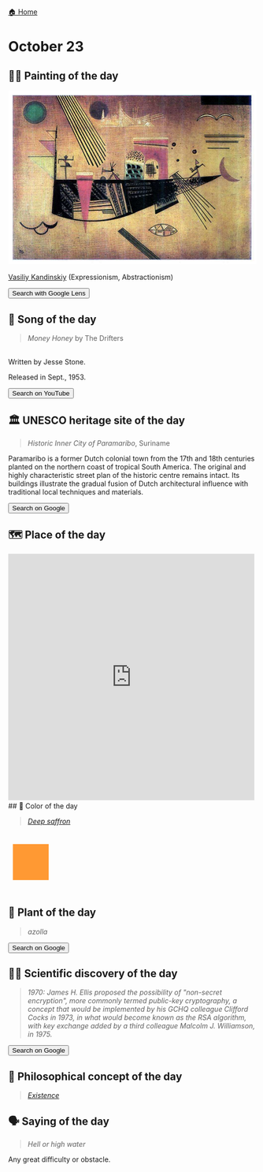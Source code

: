 
[🏠 Home](../../index.md)

# October 23

## 🧑‍🎨 Painting of the day

<img width="600" src="../img/Vasiliy_Kandinskiy_8.jpg">

[Vasiliy Kandinskiy](http://en.wikipedia.org/wiki/Wassily_Kandinsky) (Expressionism, Abstractionism)

<button class="btn btn-success"
onclick=" window.open('https://lens.google.com/uploadbyurl?url=https://iretes.github.io/one-a-day/data/img/Vasiliy_Kandinskiy_8.jpg','_blank')">
Search with Google Lens
</button>

## 🎼 Song of the day

> *Money Honey*
by The Drifters

<br />Written by Jesse Stone.

Released in Sept., 1953.

<button class="btn btn-success"
onclick=" window.open('http://www.youtube.com/search?q=Money Honey by The Drifters','_blank')">
Search on YouTube
</button>

## 🏛️ UNESCO heritage site of the day

> *Historic Inner City of Paramaribo*, Suriname

<p>Paramaribo is a former Dutch colonial town from the 17th and 18th centuries planted on the northern coast of tropical South America. The original and highly characteristic street plan of the historic centre remains intact. Its buildings illustrate the gradual fusion of Dutch architectural influence with traditional local techniques and materials.</p>

<button class="btn btn-success"
onclick=" window.open('http://www.google.com/search?q=Historic Inner City of Paramaribo','_blank')">
Search on Google
</button>

## 🗺️ Place of the day

<iframe
src="https://www.mapcrunch.com"
name="mapcrunch"
width="500"
height="500"
allowTransparency="true"
scrolling="no"
frameborder="0"
>
</iframe>
## 🎨 Color of the day

> *[Deep saffron](https://en.wikipedia.org/wiki/Saffron_(color)#India_saffron_or_deep_saffron)*

<div style="color:#FF9933; font-size: 100px;">&#9632;</div>

## 🌿 Plant of the day

> *azolla*

<button class="btn btn-success"
onclick=" window.open('http://www.google.com/search?q=azolla','_blank')">
Search on Google
</button>

## 🧑‍🔬 Scientific discovery of the day

> *1970: James H. Ellis proposed the possibility of "non-secret encryption", more commonly termed public-key cryptography, a concept that would be implemented by his GCHQ colleague Clifford Cocks in 1973, in what would become known as the RSA algorithm, with key exchange added by a third colleague Malcolm J. Williamson, in 1975.*

<button class="btn btn-success"
onclick=" window.open('http://www.google.com/search?q=1970: James H. Ellis proposed the possibility of non-secret encryption, more commonly termed public-key cryptography, a concept that would be implemented by his GCHQ colleague Clifford Cocks in 1973, in what would become known as the RSA algorithm, with key exchange added by a third colleague Malcolm J. Williamson, in 1975.','_blank')"> 
Search on Google
</button>

## 💭 Philosophical concept of the day

> *[Existence](https://en.wikipedia.org/wiki/Existence)*

## 🗣️ Saying of the day

> *Hell or high water*

Any great difficulty or obstacle.
